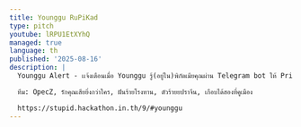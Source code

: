 ```yaml
---
title: Younggu RuPiKad
type: pitch
youtube: lRPU1EtXYhQ
managed: true
language: th
published: '2025-08-16'
description: |
  Younggu Alert - เเจ้งเตือนเมื่อ Younggu รู้(อยู่ใน)พิกัดเมียคุณผ่าน Telegram bot ให้ Privacy กับเมียคุณด้วย ZK-SNARK -- Don't trust, Verify สามารถตรวจสอบได้ผ่าน Blockchain เตือนภัยวิบๆวับๆ Younggu จากเมียคุณด้วย Younggu Alert สิ

  ทีม: OpecZ, รักคุณเสียยิ่งกว่าใคร, ฝันร้ายโรงทาน, ตัวร้ายยปราจีน, เกือบได้สองที่คูเมือง

  https://stupid.hackathon.in.th/9/#younggu
---
```

